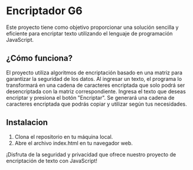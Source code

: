 # Encriptador G6

Este proyecto tiene como objetivo proporcionar una solución sencilla y eficiente para encriptar texto utilizando el lenguaje de programación JavaScript.

## ¿Cómo funciona?
El proyecto utiliza algoritmos de encriptación basado en una matriz para garantizar la seguridad de los datos. Al ingresar un texto, 
el programa lo transformará en una cadena de caracteres encriptada que solo podrá ser desencriptada con la matriz correspondiente.
Ingresa el texto que deseas encriptar y presiona el botón "Encriptar".
Se generará una cadena de caracteres encriptada que podrás copiar y utilizar según tus necesidades.

## Instalacion

1. Clona el repositorio en tu máquina local.
2. Abre el archivo index.html en tu navegador web.

¡Disfruta de la seguridad y privacidad que ofrece nuestro proyecto de encriptación de texto con JavaScript!
